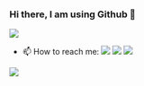 ### Hi there, I am using Github 👋

<img src = "https://lh3.googleusercontent.com/r1l-ucP0QRwVOXNHnRZlHF6WuaA0ZJAP-Co72dHPcD_qrVPmekFPK5pYnIVMDPranHMULCr6xPmhh4NWN9kan6Ed5s3u1_iteaLXv2S1rD25YpMTl5DMwbdJ6dYkfXY4Wq2_h22-0gYNkFXIPTYRhwEqNrLNnlLb9FVJ-sDIzU0gfbMKgMgbOc3GyLtPPnuqZPpN8ZHkKAXUtfq6Fv0qESNtXM0E0X3aMDAG1bPf69dTww_ygSLMxiXkRM1Pz9HJerjvZt1m8o_YIFcLAWsirVzXz3H95dbljwXs4Sazug7Gczj3vtcGiRHQQ6YoW2BYOYVJ8XfsAP5wXxZmS7y7QmU8X7ASXrus5qQ-2O9jlc2TeqQ9OcXmWEF_uYHEQo_PX9wtUaY22X2JuMI4V2EGg6GhaLQxnzUXtquHHT-DDJckZhNz3w_baEzd_n6vzTYrUgWfRx0_jyoskvTPQ46_KA7IdFD0hAnxCPuWmTVyNRV02KYdgFvRFZe-IXXXQV9GvXHsmVDoX02cjIUn_FY4PZD51w1GFKxZUfbJ4CWiBm6-SWvKqMHON3DSmehV2cjATRKcP1OAEtHmgwN02v4_Lx-JDY2ATN8dCUu7TVMQa_1s5HDpoDfqQQ_DRREsYXArq0BTdiO03LW__4o9ETHDHQnZX2gJumcpTNPz27H5b3Z6njvL0jepRuoB4fa6iDo1RpB4Ct5xG4t6aPDTu0lNfxGS=w1920-h497-no?authuser=2">

- 📫 How to reach me: 
 [<img src = "https://camo.githubusercontent.com/5c3f3164b340475c38f1ec3d8c6d0c6e8656fbccac25d06cfb86477079b88638/68747470733a2f2f696d672e736869656c64732e696f2f62616467652f696e7374616772616d2d2532334534343035462e7376673f267374796c653d666f722d7468652d6261646765266c6f676f3d696e7374616772616d266c6f676f436f6c6f723d7768697465">](https://www.instagram.com/ravi_kovind/)  [<img src = "https://camo.githubusercontent.com/e1c2fd3bcd4ed13889ed78d1e814261a7cfbc79ae826198b7813850b15a8d956/68747470733a2f2f696d672e736869656c64732e696f2f62616467652f747769747465722d2532333144413146322e7376673f267374796c653d666f722d7468652d6261646765266c6f676f3d74776974746572266c6f676f436f6c6f723d7768697465">](https://twitter.com/ravi_kovind/)   [<img src = "https://camo.githubusercontent.com/c4c06a397ab9bdae3a07af592524a7fc3b8ddc91c161332951b12ce5f5079959/68747470733a2f2f696d672e736869656c64732e696f2f62616467652f66616365626f6f6b2d2532333138373746322e7376673f267374796c653d666f722d7468652d6261646765266c6f676f3d66616365626f6f6b266c6f676f436f6c6f723d7768697465">](https://m.me/theravikovind)
<img src = "https://github-readme-stats.vercel.app/api?username=ravikovind&&show_icons=true&title_color=F9A826&icon_color=F9A826&text_color=000000&bg_color=ffffff">
